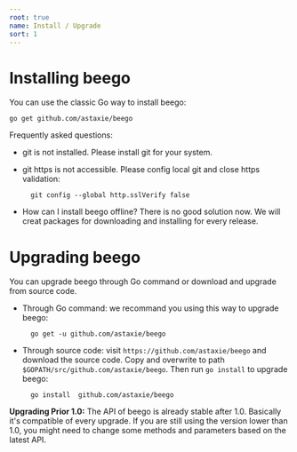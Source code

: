 ```yaml
---
root: true
name: Install / Upgrade
sort: 1
---
```


# Installing beego

You can use the classic Go way to install beego:

	go get github.com/astaxie/beego

Frequently asked questions:

- git is not installed. Please install git for your system.
- git https is not accessible. Please config local git and close https validation:

		git config --global http.sslVerify false

- How can I install beego offline? There is no good solution now. We will creat packages for downloading and installing for every release.

# Upgrading beego

You can upgrade beego through Go command or download and upgrade from source code.

- Through Go command: we recommand you using this way to upgrade beego:

		go get -u github.com/astaxie/beego

- Through source code: visit `https://github.com/astaxie/beego` and download the source code. Copy and overwrite to path `$GOPATH/src/github.com/astaxie/beego`. Then run `go install` to upgrade beego:

		go install 	github.com/astaxie/beego

**Upgrading Prior 1.0:** The API of beego is already stable after 1.0. Basically it's compatible of every upgrade. If you are still using the version lower than 1.0, you might need to change some methods and parameters based on the latest API.
